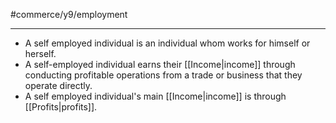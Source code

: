 #commerce/y9/employment 

---
- A self employed individual is an individual whom works for himself or herself. 
- A self-employed individual earns their [[Income|income]] through conducting profitable operations from a trade or business that they operate directly.
- A self employed individual's main [[Income|income]] is through [[Profits|profits]].

  
